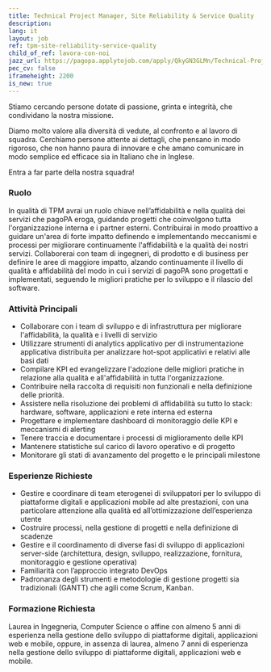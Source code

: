 ```yaml
---
title: Technical Project Manager, Site Reliability & Service Quality
description:
lang: it
layout: job
ref: tpm-site-reliability-service-quality
child_of_ref: lavora-con-noi
jazz_url: https://pagopa.applytojob.com/apply/QkyGN3GLMn/Technical-Project-Manager-Site-Reliability-Service-Quality
pec_cv: false
iframeheight: 2200
is_new: true
---
```


Stiamo cercando persone dotate di passione, grinta e integrità, che condividano la nostra missione.

Diamo molto valore alla diversità di vedute, al confronto e al lavoro di squadra. Cerchiamo persone attente ai dettagli, che pensano in modo rigoroso, che non hanno paura di innovare e che amano comunicare in modo semplice ed efficace sia in Italiano che in Inglese.

Entra a far parte della nostra squadra!

### Ruolo

In qualità di TPM avrai un ruolo chiave nell’affidabilità e nella qualità dei servizi che pagoPA eroga, guidando progetti che coinvolgono tutta l'organizzazione interna e i partner esterni. Contribuirai in modo proattivo a guidare un'area di forte impatto definendo e implementando meccanismi e processi per migliorare continuamente l'affidabilità e la qualità dei nostri servizi. Collaborerai con team di ingegneri, di prodotto e di business per definire le aree di maggiore impatto, alzando continuamente il livello di qualità e affidabilità del modo in cui i servizi di pagoPA sono progettati e implementati, seguendo le migliori pratiche per lo sviluppo e il rilascio del software.

### Attività Principali

* Collaborare con i team di sviluppo e di infrastruttura per migliorare l'affidabilità, la qualità e i livelli di servizio
* Utilizzare strumenti di analytics applicativo per di instrumentazione applicativa distribuita per analizzare hot-spot applicativi e relativi alle basi dati
* Compilare KPI ed evangelizzare l'adozione delle migliori pratiche in relazione alla qualità e all'affidabilità in tutta l'organizzazione.
* Contribuire nella raccolta di requisiti non funzionali e nella definizione delle priorità.
* Assistere nella risoluzione dei problemi di affidabilità su tutto lo stack: hardware, software, applicazioni e rete interna ed esterna
* Progettare e implementare dashboard di monitoraggio delle KPI e meccanismi di alerting
* Tenere traccia e documentare i processi di miglioramento delle KPI
* Mantenere statistiche sul carico di lavoro operativo e di progetto
* Monitorare gli stati di avanzamento del progetto e le principali milestone

### Esperienze Richieste

* Gestire e coordinare di team eterogenei di sviluppatori per lo sviluppo di piattaforme digitali e applicazioni mobile ad alte prestazioni, con una particolare attenzione alla qualità ed all’ottimizzazione dell’esperienza utente
* Costruire processi, nella gestione di progetti e nella definizione di scadenze
* Gestire e il coordinamento di diverse fasi di sviluppo di applicazioni server-side (architettura, design, sviluppo, realizzazione, fornitura, monitoraggio e gestione operativa)
* Familiarità con l’approccio integrato DevOps
* Padronanza degli strumenti e metodologie di gestione progetti sia tradizionali (GANTT) che agili come Scrum, Kanban.

### Formazione Richiesta

Laurea in Ingegneria, Computer Science o affine con almeno 5 anni di esperienza nella gestione dello sviluppo di piattaforme digitali, applicazioni web e mobile, oppure, in assenza di laurea, almeno 7 anni di esperienza nella gestione dello sviluppo di piattaforme digitali, applicazioni web e mobile.
